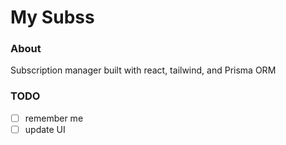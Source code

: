 # My Subss

### About

Subscription manager built with react, tailwind, and Prisma ORM

### TODO

- [ ] remember me
- [ ] update UI